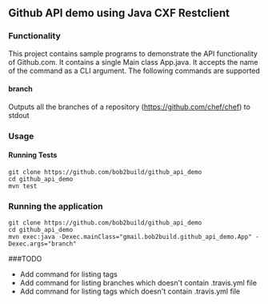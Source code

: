 ## Github API demo using Java CXF Restclient

### Functionality
This project contains sample programs to demonstrate the API functionality of Github.com. It contains a single Main class App.java. It accepts the name of the command as a CLI argument. The following commands are supported

#### branch
Outputs all the branches of a repository (https://github.com/chef/chef) to stdout

### Usage

#### Running Tests
```
git clone https://github.com/bob2build/github_api_demo
cd github_api_demo
mvn test
```

### Running the application
```
git clone https://github.com/bob2build/github_api_demo
cd github_api_demo
mvn exec:java -Dexec.mainClass="gmail.bob2build.github_api_demo.App" -Dexec.args="branch"
```


###TODO
* Add command for listing tags
* Add command for listing branches which doesn't contain .travis.yml file
* Add command for listing tags which doesn't contain .travis.yml file
